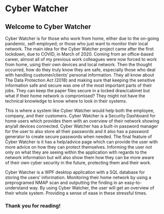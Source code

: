 # Cyber Watcher

## Welcome to Cyber Watcher

Cyber Watcher is for those who work from home, either due to the on-going pandemic, self-employed; or those who just want to monitor their local network.
The main idea for the Cyber Watcher project came after the first lockdown, due to COVID, in March of 2020. Coming from an office-based career, almost all of my previous work colleagues were now forced to work from home, using their own devices and local network. Then the thought occurred, how do they truly know they are safe, especially those who deal with handling customer/clients’ personal information. They all know about The Data Protection Act (2018) and making sure that keeping the sensitive information safe and secure was one of the most important parts of their jobs. They can keep the paper files secure in a locked draw/cabinet but what if their home network is compromised? They might not have the technical knowledge to know where to look in their systems.

This is where a system like Cyber Watcher would help both the employee, company, and their customers. Cyber Watcher is a Security Dashboard for home users which provides them with an overview of their network showing any/all devices connected. Cyber Watcher has a built-in password manager for the user to also store all their passwords and it also has a password generator to create secure passwords when needed. The final feature of Cyber Watcher is it has a help/advice page which can provide the user with more advice on how they can protect themselves. Informing the user not only on what they are seeing within the application with regards to the network information but will also show them how they can be more aware of their own cyber security in the future, protecting them and their work.

Cyber Watcher is a WPF desktop application with a SQL database for storing the users’ information. Monitoring their home network by using a preprogramed NMAP scan and outputting the finding in an easy-to-understand way. By using Cyber Watcher, the user will get an overview of their whole system. Providing a sense of ease in these stressful times.

### Thank you for reading!
